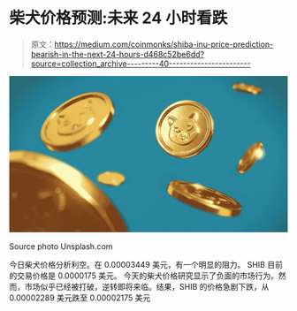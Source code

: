 # 柴犬价格预测:未来 24 小时看跌

> 原文：<https://medium.com/coinmonks/shiba-inu-price-prediction-bearish-in-the-next-24-hours-d468c52be6dd?source=collection_archive---------40----------------------->

![](img/1ac614237a0eeb394dfcc86f7ca9d13a.png)

Source photo Unsplash.com

今日柴犬价格分析利空。在 0.00003449 美元，有一个明显的阻力。
SHIB 目前的交易价格是 0.0000175 美元。
今天的柴犬价格研究显示了负面的市场行为。然而，市场似乎已经被打破，逆转即将来临。结果，SHIB 的价格急剧下跌，从 0.00002289 美元跌至 0.00002175 美元
